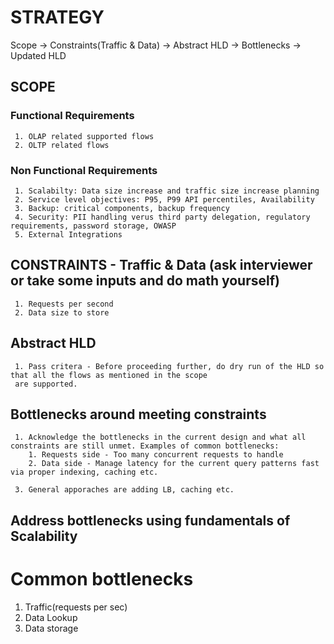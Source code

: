 # STRATEGY 
Scope -> Constraints(Traffic & Data) -> Abstract HLD -> Bottlenecks -> Updated HLD

## SCOPE
   ### Functional Requirements
     1. OLAP related supported flows
     2. OLTP related flows 
  ### Non Functional Requirements
     1. Scalabilty: Data size increase and traffic size increase planning
     2. Service level objectives: P95, P99 API percentiles, Availability
     3. Backup: critical components, backup frequency
     4. Security: PII handling verus third party delegation, regulatory requirements, password storage, OWASP
     5. External Integrations
    
## CONSTRAINTS - Traffic & Data (ask interviewer or take some inputs and do math yourself)
     1. Requests per second
     2. Data size to store

## Abstract HLD 
     1. Pass critera - Before proceeding further, do dry run of the HLD so that all the flows as mentioned in the scope
     are supported.
     
## Bottlenecks around meeting constraints
     1. Acknowledge the bottlenecks in the current design and what all constraints are still unmet. Examples of common bottlenecks:
        1. Requests side - Too many concurrent requests to handle
        2. Data side - Manage latency for the current query patterns fast via proper indexing, caching etc.
         
     3. General apporaches are adding LB, caching etc.

## Address bottlenecks using fundamentals of Scalability 
     

# Common bottlenecks
1. Traffic(requests per sec)
2. Data Lookup
3. Data storage

